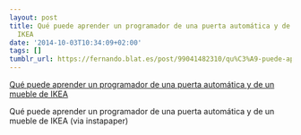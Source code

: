 ```yaml
---
layout: post
title: Qué puede aprender un programador de una puerta automática y de un mueble de
  IKEA
date: '2014-10-03T10:34:09+02:00'
tags: []
tumblr_url: https://fernando.blat.es/post/99041482310/qu%C3%A9-puede-aprender-un-programador-de-una-puerta
---
```

[Qué puede aprender un programador de una puerta automática y de un mueble de IKEA](http://gimenete.tumblr.com/post/98308829553/que-puede-aprender-un-programador-de-una-puerta)  

Qué puede aprender un programador de una puerta automática y de un mueble de IKEA (via instapaper)
